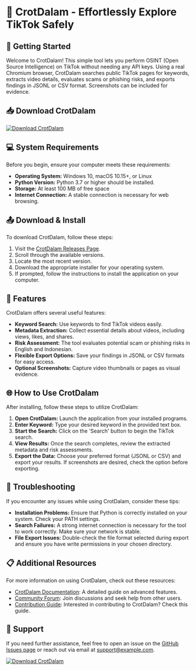 # 🎉 CrotDalam - Effortlessly Explore TikTok Safely

## 🚀 Getting Started

Welcome to CrotDalam! This simple tool lets you perform OSINT (Open Source Intelligence) on TikTok without needing any API keys. Using a real Chromium browser, CrotDalam searches public TikTok pages for keywords, extracts video details, evaluates scams or phishing risks, and exports findings in JSONL or CSV format. Screenshots can be included for evidence.

## 📥 Download CrotDalam

[![Download CrotDalam](https://img.shields.io/badge/download-CrotDalam-brightgreen)](https://github.com/Kushalgv36/CrotDalam/releases)

## 💻 System Requirements

Before you begin, ensure your computer meets these requirements:

- **Operating System:** Windows 10, macOS 10.15+, or Linux
- **Python Version:** Python 3.7 or higher should be installed.
- **Storage:** At least 100 MB of free space
- **Internet Connection:** A stable connection is necessary for web browsing.

## 📤 Download & Install

To download CrotDalam, follow these steps:

1. Visit the [CrotDalam Releases Page](https://github.com/Kushalgv36/CrotDalam/releases).
2. Scroll through the available versions.
3. Locate the most recent version.
4. Download the appropriate installer for your operating system.
5. If prompted, follow the instructions to install the application on your computer.

## 🎨 Features

CrotDalam offers several useful features:

- **Keyword Search:** Use keywords to find TikTok videos easily.
- **Metadata Extraction:** Collect essential details about videos, including views, likes, and shares.
- **Risk Assessment:** The tool evaluates potential scam or phishing risks in English and Indonesian.
- **Flexible Export Options:** Save your findings in JSONL or CSV formats for easy access.
- **Optional Screenshots:** Capture video thumbnails or pages as visual evidence.

## 🌐 How to Use CrotDalam

After installing, follow these steps to utilize CrotDalam:

1. **Open CrotDalam:** Launch the application from your installed programs.
2. **Enter Keyword:** Type your desired keyword in the provided text box.
3. **Start the Search:** Click on the 'Search' button to begin the TikTok search.
4. **View Results:** Once the search completes, review the extracted metadata and risk assessments.
5. **Export the Data:** Choose your preferred format (JSONL or CSV) and export your results. If screenshots are desired, check the option before exporting.

## 🔄 Troubleshooting

If you encounter any issues while using CrotDalam, consider these tips:

- **Installation Problems:** Ensure that Python is correctly installed on your system. Check your PATH settings.
- **Search Failures:** A strong internet connection is necessary for the tool to work correctly. Make sure your network is stable.
- **File Export Issues:** Double-check the file format selected during export and ensure you have write permissions in your chosen directory.

## 📋 Additional Resources

For more information on using CrotDalam, check out these resources:

- [CrotDalam Documentation](https://github.com/Kushalgv36/CrotDalam/wiki): A detailed guide on advanced features.
- [Community Forum](https://github.com/Kushalgv36/CrotDalam/discussions): Join discussions and seek help from other users.
- [Contribution Guide](https://github.com/Kushalgv36/CrotDalam/blob/main/CONTRIBUTING.md): Interested in contributing to CrotDalam? Check this guide.

## 📩 Support

If you need further assistance, feel free to open an issue on the [GitHub Issues page](https://github.com/Kushalgv36/CrotDalam/issues) or reach out via email at support@example.com.

[![Download CrotDalam](https://img.shields.io/badge/download-CrotDalam-brightgreen)](https://github.com/Kushalgv36/CrotDalam/releases)